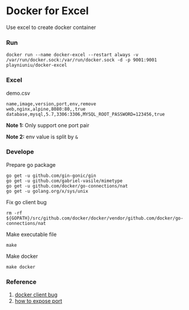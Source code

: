 # Docker for Excel

Use excel to create docker container

### Run

```shell
docker run --name docker-excel --restart always -v /var/run/docker.sock:/var/run/docker.sock -d -p 9001:9001 playniuniu/docker-excel
```

### Excel

demo.csv

```csv
name,image,version,port,env,remove
web,nginx,alpine,8080:80,,true
database,mysql,5.7,3306:3306,MYSQL_ROOT_PASSWORD=123456,true
```

**Note 1:** Only support one port pair

**Note 2:** env value is split by `&`

### Develope

Prepare go package

```shell
go get -u github.com/gin-gonic/gin
go get -u github.com/gabriel-vasile/mimetype
go get -u github.com/docker/go-connections/nat
go get -u golang.org/x/sys/unix
```

Fix go client bug

```shell
rm -rf ${GOPATH}/src/github.com/docker/docker/vendor/github.com/docker/go-connections/nat
```

Make executable file

```shell
make
```

Make docker

```shell
make docker
```

### Reference

1. [docker client bug](https://github.com/moby/moby/issues/28269)
2. [how to expose port](https://medium.com/backendarmy/controlling-the-docker-engine-in-go-d25fc0fe2c45)
